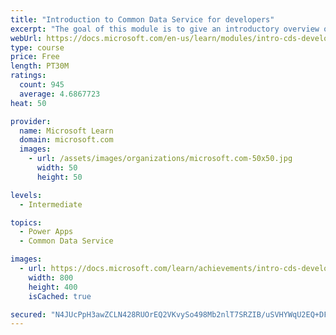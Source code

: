```yaml
---
title: "Introduction to Common Data Service for developers"
excerpt: "The goal of this module is to give an introductory overview of the Power Platform SDKs that are available from Microsoft via NuGet."
webUrl: https://docs.microsoft.com/en-us/learn/modules/intro-cds-developers-power-platform/
type: course
price: Free
length: PT30M
ratings:
  count: 945
  average: 4.6867723
heat: 50

provider:
  name: Microsoft Learn
  domain: microsoft.com
  images:
    - url: /assets/images/organizations/microsoft.com-50x50.jpg
      width: 50
      height: 50

levels:
  - Intermediate

topics:
  - Power Apps
  - Common Data Service

images:
  - url: https://docs.microsoft.com/learn/achievements/intro-cds-developers-power-platform-social.png
    width: 800
    height: 400
    isCached: true

secured: "N4JUcPpH3awZCLN428RUOrEQ2VKvySo498Mb2nlT7SRZIB/uSVHYWqU2EQ+DFk2WQGTBW8ThgGFvHFErm3NJE9HLnLHRi7wwFs8Xt56UXak2mpcpTGm8zXmkrmEqAsBsI2YBsiZolF3N7R91dLW6c4addpRoQ/1NfRl2nGdZKIzSuwdhMqrQFp1ILu5L+AAlNr3SjmsvmlPGqWnGvGYJhzIdhVxZ47ihvcGjwP88XEJ1Ven8q725Z1T/FyXL02xBAJw+UxOhqbWX0b7eY8MTh1+VOi8uM1ZjT+CEiyyqmiK+tSjaYJcG16oZfR2isdXmd/4EJ9is9siIjacv7endSUg4060rce7I1z3pTRIbpfnLiinWFSzaq67Jx7tj04U85KABal+tqa9BPebivXiNLP36LkqnwB4M/XFrxC3/3co=;FU5CoiFLdHoDeScKxwxISw=="
---
```


